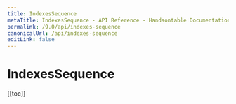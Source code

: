 ```yaml
---
title: IndexesSequence
metaTitle: IndexesSequence - API Reference - Handsontable Documentation
permalink: /9.0/api/indexes-sequence
canonicalUrl: /api/indexes-sequence
editLink: false
---
```


# IndexesSequence

[[toc]]
